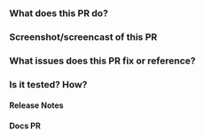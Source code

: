 <!-- Please review the following before submitting a PR:
Che's Contributing Guide: https://github.com/eclipse/che/blob/master/CONTRIBUTING.md
Pull Request Policy: https://github.com/eclipse/che/wiki/Development-Workflow#pull-requests

COMMITTERS: please include labels on each PR. Labels are listed here: https://github.com/eclipse/che/wiki/Labels but at a minimum you should include `kind/..` and `Dev Open Pull Request Status` labels.
-->

### What does this PR do?


### Screenshot/screencast of this PR
<!-- Please include a screenshot or a screencast explaining what is doing this PR -->


### What issues does this PR fix or reference?


### Is it tested? How?
<!-- 
Please provide instructions here which scenario you fix/implement
and in which way you tested it, provide as much as you think reviewer
needs to do the same.
-->


#### Release Notes
<!-- markdown to be included in marketing announcement -->


#### Docs PR
<!-- Please add a matching PR to [the docs repo](https://github.com/eclipse/che-docs) and link that PR to this issue.
Both will be merged at the same time. -->
